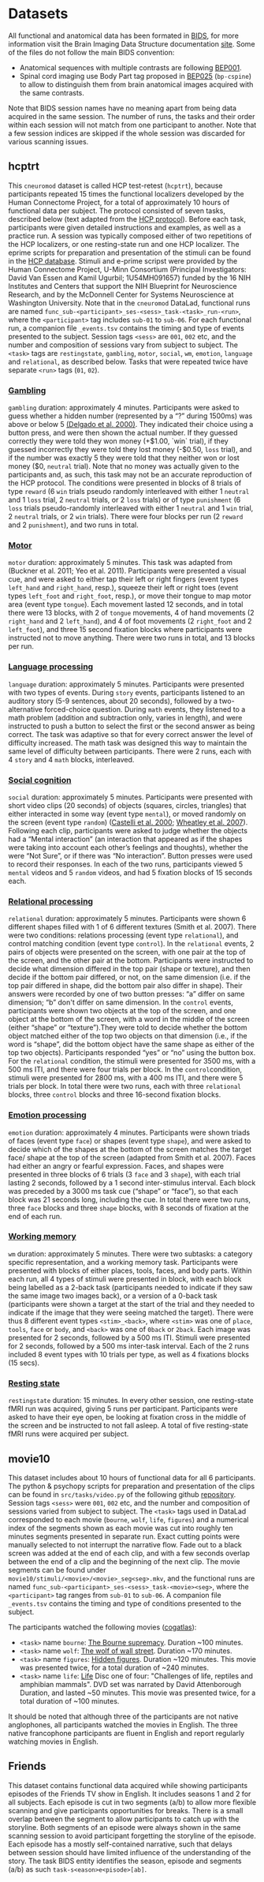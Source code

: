 # Datasets

All functional and anatomical data has been formated in [BIDS](https://bids.neuroimaging.io/), for more information visit the Brain Imaging Data Structure documentation [site](https://bids-specification.readthedocs.io/en/stable/).
Some of the files do not follow the main BIDS convention:
- Anatomical sequences with multiple contrasts are following [BEP001](https://bids.neuroimaging.io/bep001).
- Spinal cord imaging use Body Part tag proposed in [BEP025](https://bids.neuroimaging.io/bep025) (`bp-cspine`) to allow to distinguish them from brain anatomical images acquired with the same contrasts.

Note that BIDS session names have no meaning apart from being data acquired in the same session. The number of runs, the tasks and their order within each session will not match from one participant to another. Note that a few session indices are skipped if the whole session was discarded for various scanning issues.

## hcptrt

This `cneuromod` dataset is called HCP test-retest (`hcptrt`), because participants repeated 15 times the functional localizers developed by the Human Connectome Project, for a total of approximately 10 hours of functional data per subject. The protocol consisted of seven tasks, described below (text adapted from the [HCP protocol](http://protocols.humanconnectome.org/HCP/3T/task-fMRI-protocol-details.html)). Before each task, participants were given detailed instructions and examples, as well as a practice run. A session was typically composed either of two repetitions of the HCP localizers, or one resting-state run and one HCP localizer. The eprime scripts for preparation and presentation of the stimuli can be found in the [HCP database](https://db.humanconnectome.org/app/action/ChooseDownloadResources?project=HCP_Resources&resource=Scripts&filePath=HCP_TFMRI_scripts.zip). Stimuli and e-prime scripst were provided by the Human Connectome Project, U-Minn Consortium (Principal Investigators: David Van Essen and Kamil Ugurbil; 1U54MH091657) funded by the 16 NIH Institutes and Centers that support the NIH Blueprint for Neuroscience Research, and by the McDonnell Center for Systems Neuroscience at Washington University. Note that in the `cneuromod` DataLad, functional runs are named `func_sub-<participant>_ses-<sess>_task-<task>_run-<run>`, where the `<participant>` tag includes `sub-01` to `sub-06`. For each functional run, a companion file `_events.tsv` contains the timing and type of events presented to the subject. Session tags `<sess>` are `001`, `002` etc, and the number and composition of sessions vary from subject to subject. The `<task>` tags are `restingstate`, `gambling`, `motor`, `social`, `wm`, `emotion`, `language` and `relational`, as described below. Tasks that were repeated twice have separate `<run>` tags (`01`, `02`).


### [Gambling](http://www.cognitiveatlas.org/task/id/trm_550b5c1a7f4db/)
`gambling` duration: approximately 4 minutes. Participants were asked to guess whether a hidden number (represented by a “?” during 1500ms) was above or below 5 [(Delgado et al. 2000)](https://doi.org/10.1016/j.neuroimage.2004.10.002). They indicated their choice using a button press, and were then shown the actual number. If they guessed correctly they were told they won money (+$1.00, `win` trial), if they guessed incorrectly they were told they lost money (-$0.50, `loss` trial), and if the number was exactly 5 they were told that they neither won or lost money ($0, `neutral` trial). Note that no money was actually given to the participants and, as such, this task may not be an accurate reproduction of the HCP protocol. The conditions were presented in blocks of 8 trials of type `reward` (6 `win` trials pseudo randomly interleaved with either 1 `neutral` and 1 `loss` trial, 2 `neutral` trials, or 2 `loss` trials) or of type `punishment` (6 `loss` trials pseudo-randomly interleaved with either 1 `neutral` and 1 `win` trial, 2 `neutral` trials, or 2 `win` trials). There were four blocks per run (2 `reward` and 2 `punishment`), and two runs in total.

### [Motor](http://www.cognitiveatlas.org/task/id/trm_550b53d7dd674/)
`motor` duration: approximately 5 minutes. This task was adapted from (Buckner et al. 2011; Yeo et al. 2011). Participants were presented a visual cue, and were asked to either tap their left or right fingers (event types `left_hand` and `right_hand`, resp.), squeeze their left or right toes (event types `left_foot` and `right_foot`, resp.), or move their tongue to map motor area (event type `tongue`). Each movement lasted 12 seconds, and in total there were 13 blocks, with 2 of `tongue` movements, 4 of hand movements (2 `right_hand` and 2 `left_hand`), and 4 of foot movements (2 `right_foot` and 2 `left_foot`), and three 15 second fixation blocks where participants were instructed not to move anything. There were two runs in total, and 13 blocks per run.

### [Language processing](http://www.cognitiveatlas.org/task/id/trm_550b54a8b30f4/)
`language` duration: approximately 5 minutes. Participants were presented with two types of events. During `story` events, participants listened to an auditory story (5-9 sentences, about 20 seconds), followed by a two-alternative forced-choice question. During `math` events, they listened to a math problem (addition and subtraction only, varies in length), and were instructed to push a button to select the first or the second answer as being correct. The task was adaptive so that for every correct answer the level of difficulty increased. The math task was designed this way to maintain the same level of difficulty between participants. There were 2 runs, each with 4 `story` and 4 `math` blocks, interleaved.

### [Social cognition](http://www.cognitiveatlas.org/task/id/trm_550b557e5f90e/)
`social` duration: approximately 5 minutes. Participants were presented with short video clips (20 seconds) of objects (squares, circles, triangles) that either interacted in some way (event type `mental`), or moved randomly on the screen (event type `random`) ([Castelli et al. 2000](https://doi.org/10.1006/nimg.2000.0612); [Wheatley et al. 2007](https://doi.org/10.1111/j.1467-9280.2007.01923.x)). Following each clip, participants were asked to judge whether the objects had a “Mental interaction” (an interaction that appeared as if the shapes were taking into account each other’s feelings and thoughts), whether the were “Not Sure”, or if there was “No interaction”. Button presses were used to record their responses. In each of the two runs, participants viewed 5 `mental` videos and 5 `random` videos, and had 5 fixation blocks of 15 seconds each.

### [Relational processing](http://www.cognitiveatlas.org/task/id/trm_550b5a47aa23e/)
`relational` duration: approximately 5 minutes. Participants were shown 6 different shapes filled with 1 of 6 different textures (Smith et al. 2007). There were two conditions: relations processing (event type `relational`), and control matching condition (event type `control`). In the `relational` events, 2 pairs of objects were presented on the screen, with one pair at the top of the screen, and the other pair at the bottom. Participants were instructed to decide what dimension differed in the top pair (shape or texture), and then decide if the bottom pair differed, or not, on the same dimension (i.e. if the top pair differed in shape, did the bottom pair also differ in shape). Their answers were recorded by one of two button presses: “a” differ on same dimension; “b” don't differ on same dimension. In the `control` events, participants were shown two objects at the top of the screen, and one object at the bottom of the screen, with a word in the middle of the screen (either “shape” or “texture”).They were told to decide whether the bottom object matched either of the top two objects on that dimension (i.e., if the word is “shape”, did the bottom object have the same shape as either of the top two objects). Participants responded “yes” or “no” using the button box. For the `relational` condition, the stimuli were presented for 3500 ms, with a 500 ms ITI, and there were four trials per block. In the `control`condition, stimuli were presented for 2800 ms, with a 400 ms ITI, and there were 5 trials per block. In total there were two runs, each with three `relational` blocks, three `control` blocks and three 16-second fixation blocks.

### [Emotion processing](http://www.cognitiveatlas.org/task/id/trm_550b5b066d37b/)  
`emotion` duration: approximately 4 minutes. Participants were shown triads of faces (event type `face`) or shapes (event type `shape`), and were asked to decide which of the shapes at the bottom of the screen matches the target face/ shape at the top of the screen (adapted from Smith et al. 2007). Faces had either an angry or fearful expression. Faces, and shapes were presented in three blocks of 6 trials (3 `face` and 3 `shape`), with each trial lasting 2 seconds, followed by a 1 second inter-stimulus interval. Each block was preceded by a 3000 ms task cue (“shape” or “face”), so that each block was 21 seconds long, including the cue. In total there were two runs, three `face` blocks and three `shape` blocks, with 8 seconds of fixation at the end of each run.

### [Working memory](http://www.cognitiveatlas.org/task/id/trm_550b50095d4a3/)  
`wm` duration: approximately 5 minutes. There were two subtasks: a category specific representation, and a working memory task. Participants were presented with blocks of either places, tools, faces, and body parts. Within each run, all 4 types of stimuli were presented in block, with each block being labelled as a 2-back task (participants needed to indicate if they saw the same image two images back), or a version of a 0-back task (participants were shown a target at the start of the trial and they needed to indicate if the image that they were seeing matched the target). There were thus 8 different event types `<stim>_<back>`, where `<stim>` was one of `place`, `tools`, `face` or `body`, and `<back>` was one of `0back` or `2back`. Each image was presented for 2 seconds, followed by a 500 ms ITI. Stimuli were presented for 2 seconds, followed by a 500 ms inter-task interval. Each of the 2 runs included 8 event types with 10 trials per type, as well as 4 fixations blocks (15 secs).

### [Resting state](http://www.cognitiveatlas.org/task/id/trm_4c8a834779883/)
`restingstate` duration: 15 minutes. In every other session, one resting-state fMRI run was acquired, giving 5 runs per participant. Participants were asked to have their eye open, be looking at fixation cross in the middle of the screen and be instructed to not fall asleep. A total of five resting-state fMRI runs were acquired per subject.

## movie10

This dataset includes about 10 hours of functional data for all 6 participants. The python & psychopy scripts for preparation and presentation of the clips can be found in `src/tasks/video.py` of the following github [repository](https://github.com/courtois-neuromod/task_stimuli).
Session tags `<sess>` were `001`, `002` etc, and the number and composition of sessions varied from subject to subject. The `<task>` tags used in DataLad corresponded to each movie (`bourne`, `wolf`, `life`, `figures`) and a numerical index of the segments shown as each movie was cut into roughly ten minutes segments presented in separate run. Exact cutting points were manually selected to not interrupt the narrative flow. Fade out to a black screen was added at the end of each clip, and with a few seconds overlap between the end of a clip and the beginning of the next clip. The movie segments can be found under `movie10/stimuli/<movie>/<movie>_seg<seg>.mkv`, and the functional runs are named `func_sub-<participant>_ses-<sess>_task-<movie><seg>`, where the `<participant>` tag ranges from `sub-01` to `sub-06`. A companion file `_events.tsv` contains the timing and type of conditions presented to the subject.

The participants watched the following movies ([cogatlas](https://www.cognitiveatlas.org/id/trm_4c898da401420/)):
 * `<task>` name `bourne`: [The Bourne supremacy](https://en.wikipedia.org/wiki/The_Bourne_Supremacy_%28film%29). Duration ~100 minutes.
 * `<task>` name `wolf`: [The wolf of wall street](https://en.wikipedia.org/wiki/The_Wolf_of_Wall_Street_%282013_film%29). Duration ~170 minutes.
 * `<task>` name `figures`: [Hidden figures](https://en.wikipedia.org/wiki/Hidden_Figures). Duration ~120 minutes. This movie was presented twice, for a total duration of ~240 minutes.
 * `<task>` name `life`: [Life](https://en.wikipedia.org/wiki/Life_(British_TV_series)) Disc one of four: "Challenges of life, reptiles and amphibian mammals". DVD set was narrated by David Attenborough Duration, and lasted ~50 minutes. This movie was presented twice, for a total duration of ~100 minutes.

It should be noted that although three of the participants are not native anglophones, all participants watched the movies in English. The three native francophone participants are fluent in English and report regularly watching movies in English.

## Friends

This dataset contains functional data acquired while showing participants episodes of the Friends TV show in English. It includes seasons 1 and 2 for all subjects. Each episode is cut in two segments (a/b) to allow more flexible scanning and give participants opportunities for breaks. There is a small overlap between the segment to allow participants to catch up with the storyline. Both segments of an episode were always shown in the same scanning session to avoid participant forgetting the storyline of the episode. Each episode has a mostly self-contained narrative, such that delays between session should have limited influence of the understanding of the story. The task BIDS entity identifies the season, episode and segments (a/b) as such `task-s<eason>e<pisode>[ab]`.
